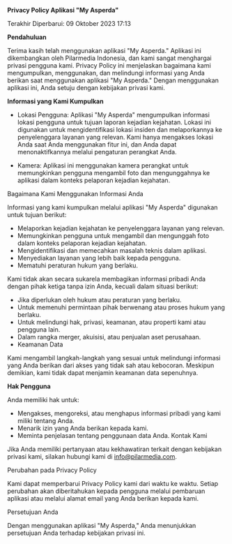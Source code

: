 **Privacy Policy Aplikasi "My Asperda"**

Terakhir Diperbarui: 09 Oktober 2023 17:13

**Pendahuluan**

Terima kasih telah menggunakan aplikasi "My Asperda." Aplikasi ini dikembangkan oleh Pilarmedia Indonesia, dan kami sangat menghargai privasi pengguna kami. Privacy Policy ini menjelaskan bagaimana kami mengumpulkan, menggunakan, dan melindungi informasi yang Anda berikan saat menggunakan aplikasi "My Asperda." Dengan menggunakan aplikasi ini, Anda setuju dengan kebijakan privasi kami.

**Informasi yang Kami Kumpulkan**

* Lokasi Pengguna: Aplikasi "My Asperda" mengumpulkan informasi lokasi pengguna untuk tujuan laporan kejadian kejahatan. Lokasi ini digunakan untuk mengidentifikasi lokasi insiden dan melaporkannya ke penyelenggara layanan yang relevan. Kami hanya mengakses lokasi Anda saat Anda menggunakan fitur ini, dan Anda dapat menonaktifkannya melalui pengaturan perangkat Anda.

* Kamera: Aplikasi ini menggunakan kamera perangkat untuk memungkinkan pengguna mengambil foto dan mengunggahnya ke aplikasi dalam konteks pelaporan kejadian kejahatan.

Bagaimana Kami Menggunakan Informasi Anda

Informasi yang kami kumpulkan melalui aplikasi "My Asperda" digunakan untuk tujuan berikut:

* Melaporkan kejadian kejahatan ke penyelenggara layanan yang relevan.
* Memungkinkan pengguna untuk mengambil dan mengunggah foto dalam konteks pelaporan kejadian kejahatan.
* Mengidentifikasi dan memecahkan masalah teknis dalam aplikasi.
* Menyediakan layanan yang lebih baik kepada pengguna.
* Mematuhi peraturan hukum yang berlaku.

Kami tidak akan secara sukarela membagikan informasi pribadi Anda dengan pihak ketiga tanpa izin Anda, kecuali dalam situasi berikut:

* Jika diperlukan oleh hukum atau peraturan yang berlaku.
* Untuk memenuhi permintaan pihak berwenang atau proses hukum yang berlaku.
* Untuk melindungi hak, privasi, keamanan, atau properti kami atau pengguna lain.
* Dalam rangka merger, akuisisi, atau penjualan aset perusahaan.
* Keamanan Data

Kami mengambil langkah-langkah yang sesuai untuk melindungi informasi yang Anda berikan dari akses yang tidak sah atau kebocoran. Meskipun demikian, kami tidak dapat menjamin keamanan data sepenuhnya.

**Hak Pengguna**

Anda memiliki hak untuk:

* Mengakses, mengoreksi, atau menghapus informasi pribadi yang kami miliki tentang Anda.
* Menarik izin yang Anda berikan kepada kami.
* Meminta penjelasan tentang penggunaan data Anda.
Kontak Kami

Jika Anda memiliki pertanyaan atau kekhawatiran terkait dengan kebijakan privasi kami, silakan hubungi kami di info@pilarmedia.com.

Perubahan pada Privacy Policy

Kami dapat memperbarui Privacy Policy kami dari waktu ke waktu. Setiap perubahan akan diberitahukan kepada pengguna melalui pembaruan aplikasi atau melalui alamat email yang Anda berikan kepada kami.

Persetujuan Anda

Dengan menggunakan aplikasi "My Asperda," Anda menunjukkan persetujuan Anda terhadap kebijakan privasi ini.
